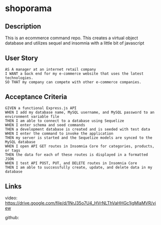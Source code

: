 # shoporama

## Description
This is an ecommerce command repo. This creates a virtual object database and utilizes sequel and insomnia with a little bit of javascript

## User Story

```
AS A manager at an internet retail company
I WANT a back end for my e-commerce website that uses the latest technologies.
SO THAT my company can compete with other e-commerce companies.

```

## Acceptance Criteria

```
GIVEN a functional Express.js API
WHEN I add my database name, MySQL username, and MySQL password to an environment variable file
THEN I am able to connect to a database using Sequelize
WHEN I enter schema and seed commands
THEN a development database is created and is seeded with test data
WHEN I enter the command to invoke the application
THEN my server is started and the Sequelize models are synced to the MySQL database
WHEN I open API GET routes in Insomnia Core for categories, products, or tags
THEN the data for each of these routes is displayed in a formatted JSON
WHEN I test API POST, PUT, and DELETE routes in Insomnia Core
THEN I am able to successfully create, update, and delete data in my database

```

## Links
video:
https://drive.google.com/file/d/1NrJ35o7U4_HVrNLThVaHHGc1jgMlaMVR/view

github:
